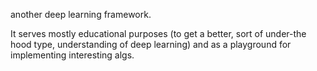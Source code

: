 another deep learning framework.

It serves mostly educational purposes (to get a better, sort of under-the hood type, understanding of deep learning) and as a playground for implementing interesting algs.
